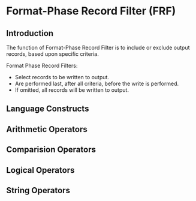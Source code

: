 # Format-Phase Record Filter (FRF)

## Introduction

The function of Format-Phase Record Filter is to include or exclude output records, based upon specific criteria.

Format Phase Record Filters:

-  Select records to be written to output.
-  Are performed last, after all criteria, before the write is performed.
-  If omitted, all records will be written to output.


## Language Constructs


## Arithmetic Operators

## Comparision Operators

## Logical Operators

## String Operators
